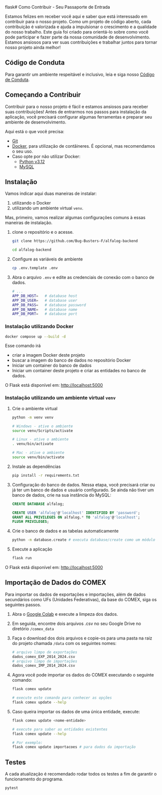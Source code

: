 flask# Como Contribuir - Seu Passaporte de Entrada

Estamos felizes em receber você aqui e saber que está interessado em contribuir para o nosso projeto. Como um projeto de código aberto, cada contribuição é valorizada e ajuda a impulsionar o crescimento e a qualidade do nosso trabalho. Este guia foi criado para orientá-lo sobre como você pode participar e fazer parte da nossa comunidade de desenvolvimento. Estamos ansiosos para ver suas contribuições e trabalhar juntos para tornar nosso projeto ainda melhor!

## Código de Conduta

Para garantir um ambiente respeitável e inclusivo, leia e siga nosso [Código de Conduta](./CODE_OF_CONDUCT.md).

## Começando a Contribuir

Contribuir para o nosso projeto é fácil e estamos ansiosos para receber suas contribuições! Antes de entrarmos nos passos para instalação da aplicação, você precisará configurar algumas ferramentas e preparar seu ambiente de desenvolvimento.

Aqui está o que você precisa:

- [Git](https://git-scm.com/)
- [Docker](https://www.docker.com/get-started/), para utilização de contâineres. É opcional, mas recomendamos o seu uso.
- Caso opte por não utilizar Docker:
  - [Python v3.12](https://www.python.org/downloads/release/python-3120/)
  - [MySQL](https://dev.mysql.com/downloads/mysql/)

## Instalação

Vamos indicar aqui duas maneiras de instalar:

1. utilizando o Docker
2. utilizando um ambiente virtual `venv`.

Mas, primeiro, vamos realizar algumas configurações comuns à essas maneiras de instalação.

1. clone o repositório e o acesse.

   ```bash
   git clone https://github.com/Bug-Busters-F/alfalog-backend

   cd alfalog-backend
   ```

2. Configure as variáveis de ambiente

    ```sh
    cp .env.template .env
    ```

3. Abra o arquivo `.env` e edite as credenciais de conexão com o banco de dados.

    ```sh
    # ...
    APP_DB_HOST=   # database host
    APP_DB_USER=   # database user
    APP_DB_PASS=   # database password
    APP_DB_NAME=   # database name
    APP_DB_PORT=   # database port
    ```

### Instalação utilizando Docker

```sh
docker compose up --build -d
```

Esse comando irá

- criar a imagem Docker deste projeto
- buscar a imagem do banco de dados no repositório Docker
- Iniciar um container do banco de dados
- Iniciar um container deste projeto e criar as entidades no banco de dados.

O Flask está disponível em: [http://localhost:5000](http://localhost:5000)

### Instalação utilizando um ambiente virtual `venv`

1. Crie o ambiente virtual

   ```sh
   python -m venv venv

   # Windows - ative o ambiente
   source venv/Scripts/activate

   # Linux - ative o ambiente
   . venv/bin/activate

   # Mac - ative o ambiente
   source venv/bin/activate
   ```

2. Instale as dependências

   ```sh
   pip install -r requirements.txt
   ```

3. Configuração do banco de dados. Nessa etapa, você precisará criar ou já ter um banco de dados e usuário configurado. Se ainda não tiver um banco de dados, crie na sua instância do MySQL:

   ```sql
   CREATE DATABASE alfalog;

   CREATE USER 'alfalog'@'localhost' IDENTIFIED BY 'password';
   GRANT ALL PRIVILEGES ON alfalog.* TO 'alfalog'@'localhost';
   FLUSH PRIVILEGES;
    ```

4. Crie o banco de dados e as tabelas automaticamente

   ```sh
   python -m database.create # executa database/create como um módulo Python.
   ```

5. Execute a aplicação

   ```sh
   flask run
   ```

O Flask está disponível em: [http://localhost:5000](http://localhost:5000)

## Importação de Dados do COMEX

Para importar os dados de exportações e importações, além de dados secundários como UFs (Unidades Federativas), da base do COMEX, siga os seguintes passos.

1. Abra o [Google Colab](https://colab.research.google.com/drive/1WRSAEERIYsReXWyuLLLTs28WkV41tFyW?usp=sharing) e execute a limpeza dos dados.

2. Em seguida, encontre dois arquivos .csv no seu Google Drive no diretório `/comex_data`

3. Faça o download dos dois arquivos e copie-os para uma pasta na raiz do projeto chamada `/data` com os seguintes nomes:

    ```sh
    # arquivo limpo de exportações
    dados_comex_EXP_2014_2024.csv
    # arquivo limpo de importações
    dados_comex_IMP_2014_2024.csv
    ```

4. Agora você pode importar os dados do COMEX executando o seguinte comando:

    ```sh
    flask comex update

    # execute este comando para conhecer as opções
    flask comex update --help
    ```

5. Caso queira importar os dados de uma única entidade, execute:

    ```sh
    flask comex update <nome-entidade>

    # execute para saber as entidades existentes
    flask comex update --help

    # Por exemplo:
    flask comex update importacoes # para dados da importação
    ```

## Testes

A cada atualização é recomendado rodar todos os testes a fim de garantir o funcionamento do programa.

```sh
pytest
```
